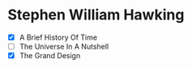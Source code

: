 # Stephen William Hawking

- [x] A Brief History Of Time
- [ ] The Universe In A Nutshell
- [x] The Grand Design